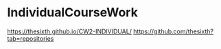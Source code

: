 # IndividualCourseWork
https://thesixth.github.io/CW2-INDIVIDUAL/
https://github.com/thesixth?tab=repositories
